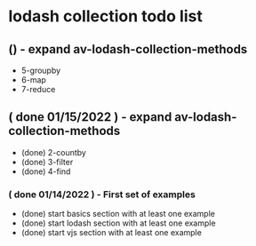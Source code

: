 # lodash collection todo list

## () - expand av-lodash-collection-methods
* 5-groupby
* 6-map
* 7-reduce

## ( done 01/15/2022 ) - expand av-lodash-collection-methods
* (done) 2-countby
* (done) 3-filter
* (done) 4-find

### ( done 01/14/2022 ) - First set of examples
* (done) start basics section with at least one example
* (done) start lodash section with at least one example
* (done) start vjs section with at least one example

